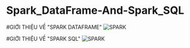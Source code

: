 # Spark_DataFrame-And-Spark_SQL

#GIỚI THIỆU VỀ "SPARK DATAFRAME"
![SPARK](https://cdn.educba.com/academy/wp-content/uploads/2019/08/Spark-DataFrame.png)

#GIỚI THIỆU VỀ "SPARK SQL"
![SPARK](https://cdn.app.compendium.com/uploads/user/e7c690e8-6ff9-102a-ac6d-e4aebca50425/f4a5b21d-66fa-4885-92bf-c4e81c06d916/Image/753ace3c801b53535077d9474ecc5f1e/odi_spark_sql_databricks.jpg)
